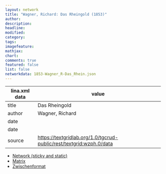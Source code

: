 ```yaml
---
layout: network
title: "Wagner, Richard: Das Rheingold (1853)"
author:
description:
headline:
modified:
category:
tags:
imagefeature: 
mathjax: 
chart: 
comments: true
featured: false
list: false
networkdata: 1853-Wagner_R-Das_Rhein.json
---
```

lina.xml data  | value
------------- | -------------
title|Das Rheingold
author|Wagner, Richard
date|
date|
source|https://textgridlab.org/1.0/tgcrud-public/rest/textgrid:wzph.0/data


* [Network (sticky and static)](/network317)
* [Matrix](/matrix317)
* [Zwischenformat](/lina317 )
